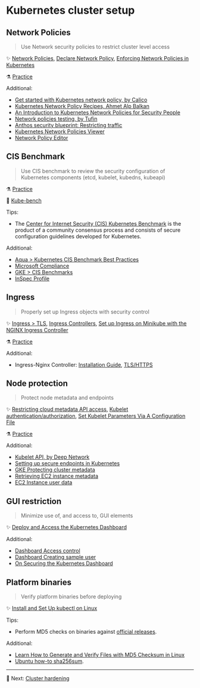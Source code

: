 # Kubernetes cluster setup

## Network Policies

> Use Network security policies to restrict cluster level access  

✨ [Network Policies](https://kubernetes.io/docs/concepts/services-networking/network-policies), [Declare Network Policy](https://kubernetes.io/docs/tasks/administer-cluster/declare-network-policy/), [Enforcing Network Policies in Kubernetes](https://kubernetes.io/blog/2017/10/enforcing-network-policies-in-kubernetes/)

⚗️ [Practice](practice/1.1-network-policies.md)

Additional:

* [Get started with Kubernetes network policy, by Calico](https://docs.projectcalico.org/security/kubernetes-network-policy)
* [Kubernetes Network Policy Recipes, Ahmet Alp Balkan](https://github.com/ahmetb/kubernetes-network-policy-recipes)
* [An Introduction to Kubernetes Network Policies for Security People](https://reuvenharrison.medium.com/an-introduction-to-kubernetes-network-policies-for-security-people-ba92dd4c809d)
* [Network policies testing, by Tufin](https://github.com/Tufin/test-network-policies)
* [Anthos security blueprint: Restricting traffic](https://github.com/GoogleCloudPlatform/anthos-security-blueprints/tree/master/restricting-traffic)
* [Kubernetes Network Policies Viewer](https://orca.tufin.io/netpol/)
* [Network Policy Editor](https://editor.networkpolicy.io/)

## CIS Benchmark

> Use CIS benchmark to review the security configuration of Kubernetes components (etcd, kubelet, kubedns, kubeapi)

⚗️ [Practice](practice/1.2-cis-benchmark.md)

🚀 [Kube-bench](tools/kube-bench.md)

Tips:

* The [Center for Internet Security (CIS) Kubernetes Benchmark](https://www.cisecurity.org/benchmark/kubernetes/) is the product of a community consensus process and consists of secure configuration guidelines developed for Kubernetes.

Additional:

* [Aqua > Kubernetes CIS Benchmark Best Practices](https://www.aquasec.com/cloud-native-academy/kubernetes-in-production/kubernetes-cis-benchmark-best-practices-in-brief/)
* [Microsoft Compliance](https://docs.microsoft.com/en-us/microsoft-365/compliance/offering-cis-benchmark)
* [GKE > CIS Benchmarks](https://cloud.google.com/kubernetes-engine/docs/concepts/cis-benchmarks) 
* [InSpec Profile](https://github.com/dev-sec/cis-kubernetes-benchmark)

## Ingress

> Properly set up Ingress objects with security control

✨ [Ingress > TLS](https://kubernetes.io/docs/concepts/services-networking/ingress/#tls), [Ingress Controllers](https://kubernetes.io/docs/concepts/services-networking/ingress-controllers/), [Set up Ingress on Minikube with the NGINX Ingress Controller](https://kubernetes.io/docs/tasks/access-application-cluster/ingress-minikube/)

⚗️ [Practice](practice/1.3-ingress.md)

Additional:

* Ingress-Nginx Controller: [Installation Guide](https://kubernetes.github.io/ingress-nginx/deploy/), [TLS/HTTPS](https://kubernetes.github.io/ingress-nginx/user-guide/tls/)

## Node protection

> Protect node metadata and endpoints

✨ [Restricting cloud metadata API access](https://kubernetes.io/docs/tasks/administer-cluster/securing-a-cluster/#restricting-cloud-metadata-api-access), [Kubelet authentication/authorization](https://kubernetes.io/docs/reference/access-authn-authz/kubelet-authn-authz/), [Set Kubelet Parameters Via A Configuration File](https://kubernetes.io/docs/tasks/administer-cluster/kubelet-config-file/)

⚗️ [Practice](practice/1.4-node-protection.md)

Additional:

* [Kubelet API, by Deep Network](https://www.deepnetwork.com/blog/2020/01/13/kubelet-api.html)
* [Setting up secure endpoints in Kubernetes](https://blog.cloud66.com/setting-up-secure-endpoints-in-kubernetes)
* [GKE Protecting cluster metadata](https://cloud.google.com/kubernetes-engine/docs/how-to/protecting-cluster-metadata)
* [Retrieving EC2 instance metadata](https://docs.aws.amazon.com/AWSEC2/latest/UserGuide/instancedata-data-retrieval.html)
* [EC2 Instance user data](https://docs.aws.amazon.com/AWSEC2/latest/UserGuide/ec2-instance-metadata.html)

## GUI restriction

> Minimize use of, and access to, GUI elements

✨ [Deploy and Access the Kubernetes Dashboard](https://kubernetes.io/docs/tasks/access-application-cluster/web-ui-dashboard/)

Additional:

* [Dashboard Access control](https://github.com/kubernetes/dashboard/blob/master/docs/user/access-control/README.md)
* [Dashboard Creating sample user](https://github.com/kubernetes/dashboard/blob/master/docs/user/access-control/creating-sample-user.md)
* [On Securing the Kubernetes Dashboard](https://blog.heptio.com/on-securing-the-kubernetes-dashboard-16b09b1b7aca)

## Platform binaries

> Verify platform binaries before deploying

✨ [Install and Set Up kubectl on Linux](https://kubernetes.io/docs/tasks/tools/install-kubectl-linux/)

Tips:

* Perform MD5 checks on binaries against [official releases](https://github.com/kubernetes/kubernetes/releases).

Additional:

* [Learn How to Generate and Verify Files with MD5 Checksum in Linux](https://www.tecmint.com/generate-verify-check-files-md5-checksum-linux/)
* [Ubuntu how-to sha256sum](https://help.ubuntu.com/community/HowToSHA256SUM).

---

🧵 Next: [Cluster hardening](2-cluster-hardening.md)
